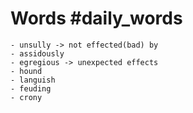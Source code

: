 # Words #daily_words
	- unsully -> not effected(bad) by
	- assidously
	- egregious -> unexpected effects
	- hound
	- languish
	- feuding
	- crony